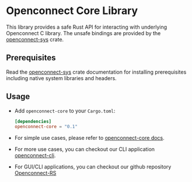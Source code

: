 # Openconnect Core Library

This library provides a safe Rust API for interacting with underlying Openconnect C library. The unsafe bindings are provided by the [openconnect-sys](https://crates.io/crates/openconnect-sys) crate.

## Prerequisites

Read the [openconnect-sys](https://crates.io/crates/openconnect-sys) crate documentation for installing prerequisites including native system libraries and headers.

## Usage

- Add `openconnect-core` to your `Cargo.toml`:

  ```toml
  [dependencies]
  openconnect-core = "0.1"
  ```

- For simple use cases, please refer to [openconnect-core docs](https://docs.rs/openconnect-core/).

- For more use cases, you can checkout our CLI application [openconnect-cli](https://github.com/hlhr202/Openconnect-RS/tree/main/crates/openconnect-cli).

- For GUI/CLI applications, you can checkout our github repository [Openconnect-RS](https://github.com/hlhr202/Openconnect-RS/)
